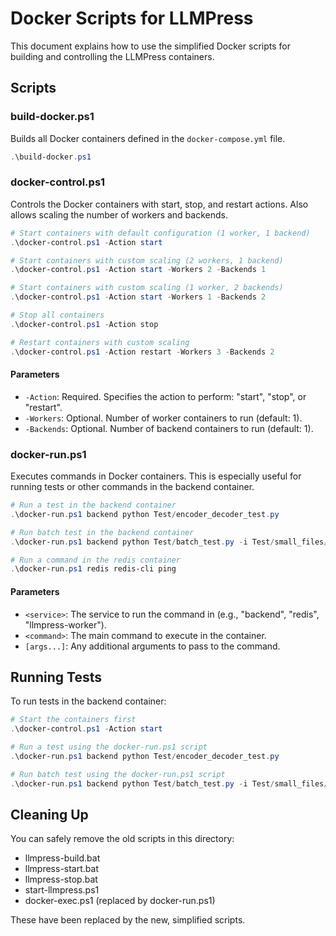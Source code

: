 # Docker Scripts for LLMPress

This document explains how to use the simplified Docker scripts for building and controlling the LLMPress containers.

## Scripts

### build-docker.ps1

Builds all Docker containers defined in the `docker-compose.yml` file.

```powershell
.\build-docker.ps1
```

### docker-control.ps1

Controls the Docker containers with start, stop, and restart actions. Also allows scaling the number of workers and backends.

```powershell
# Start containers with default configuration (1 worker, 1 backend)
.\docker-control.ps1 -Action start

# Start containers with custom scaling (2 workers, 1 backend)
.\docker-control.ps1 -Action start -Workers 2 -Backends 1

# Start containers with custom scaling (1 worker, 2 backends)
.\docker-control.ps1 -Action start -Workers 1 -Backends 2

# Stop all containers
.\docker-control.ps1 -Action stop

# Restart containers with custom scaling
.\docker-control.ps1 -Action restart -Workers 3 -Backends 2
```

#### Parameters

- `-Action`: Required. Specifies the action to perform: "start", "stop", or "restart".
- `-Workers`: Optional. Number of worker containers to run (default: 1).
- `-Backends`: Optional. Number of backend containers to run (default: 1).

### docker-run.ps1

Executes commands in Docker containers. This is especially useful for running tests or other commands in the backend container.

```powershell
# Run a test in the backend container
.\docker-run.ps1 backend python Test/encoder_decoder_test.py

# Run batch test in the backend container
.\docker-run.ps1 backend python Test/batch_test.py -i Test/small_files/ -m gpt2

# Run a command in the redis container
.\docker-run.ps1 redis redis-cli ping
```

#### Parameters

- `<service>`: The service to run the command in (e.g., "backend", "redis", "llmpress-worker").
- `<command>`: The main command to execute in the container.
- `[args...]`: Any additional arguments to pass to the command.

## Running Tests

To run tests in the backend container:

```powershell
# Start the containers first
.\docker-control.ps1 -Action start

# Run a test using the docker-run.ps1 script
.\docker-run.ps1 backend python Test/encoder_decoder_test.py

# Run batch test using the docker-run.ps1 script
.\docker-run.ps1 backend python Test/batch_test.py -i Test/small_files/ -m gpt2
```

## Cleaning Up

You can safely remove the old scripts in this directory:
- llmpress-build.bat
- llmpress-start.bat
- llmpress-stop.bat
- start-llmpress.ps1
- docker-exec.ps1 (replaced by docker-run.ps1)

These have been replaced by the new, simplified scripts.
